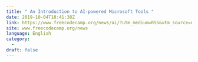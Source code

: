 ```yaml
---
title: " An Introduction to AI-powered Microsoft Tools "
date: 2019-10-04T18:41:38Z
link: https://www.freecodecamp.org/news/ai/?utm_medium=RSS&utm_source=news.12bit.vn
site: www.freecodecamp.org/news
language: English
category:
  -   
draft: false
---
```

